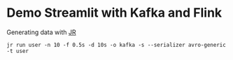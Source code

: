 # Demo Streamlit with Kafka and Flink  

Generating data with [JR](https://github.com/ugol/jr)
```shell
jr run user -n 10 -f 0.5s -d 10s -o kafka -s --serializer avro-generic -t user
```

